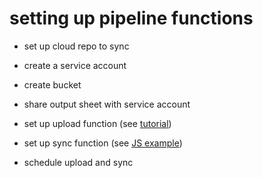 # setting up pipeline functions 

- set up cloud repo to sync

- create a service account

- create bucket 

- share output sheet with service account

- set up upload function (see [tutorial](https://medium.com/@Tim_Ebbers/import-a-file-to-gcp-cloud-storage-using-cloud-functions-9cf81db353dc))

- set up sync function (see [JS example](https://codelabs.developers.google.com/codelabs/cloud-function2sheet/index.html?index=..%2F..index#0))

- schedule upload and sync

